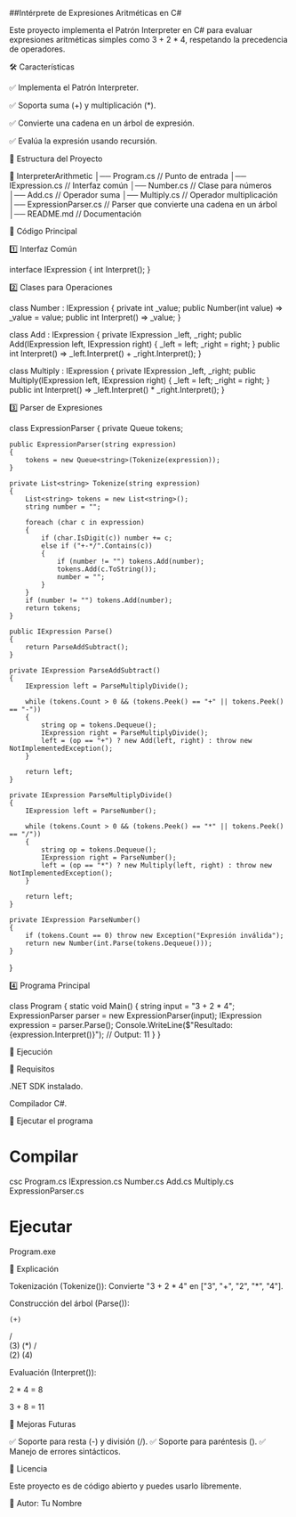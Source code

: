 ##Intérprete de Expresiones Aritméticas en C#

Este proyecto implementa el Patrón Interpreter en C# para evaluar expresiones aritméticas simples como 3 + 2 * 4, respetando la precedencia de operadores.

🛠 Características

✅ Implementa el Patrón Interpreter.

✅ Soporta suma (+) y multiplicación (*).

✅ Convierte una cadena en un árbol de expresión.

✅ Evalúa la expresión usando recursión.

📂 Estructura del Proyecto

📁 InterpreterArithmetic
│── Program.cs        // Punto de entrada
│── IExpression.cs    // Interfaz común
│── Number.cs         // Clase para números
│── Add.cs            // Operador suma
│── Multiply.cs       // Operador multiplicación
│── ExpressionParser.cs // Parser que convierte una cadena en un árbol
│── README.md         // Documentación

📜 Código Principal

1️⃣ Interfaz Común

interface IExpression
{
    int Interpret();
}

2️⃣ Clases para Operaciones

class Number : IExpression
{
    private int _value;
    public Number(int value) => _value = value;
    public int Interpret() => _value;
}

class Add : IExpression
{
    private IExpression _left, _right;
    public Add(IExpression left, IExpression right)
    {
        _left = left;
        _right = right;
    }
    public int Interpret() => _left.Interpret() + _right.Interpret();
}

class Multiply : IExpression
{
    private IExpression _left, _right;
    public Multiply(IExpression left, IExpression right)
    {
        _left = left;
        _right = right;
    }
    public int Interpret() => _left.Interpret() * _right.Interpret();
}

3️⃣ Parser de Expresiones

class ExpressionParser
{
    private Queue<string> tokens;

    public ExpressionParser(string expression)
    {
        tokens = new Queue<string>(Tokenize(expression));
    }

    private List<string> Tokenize(string expression)
    {
        List<string> tokens = new List<string>();
        string number = "";

        foreach (char c in expression)
        {
            if (char.IsDigit(c)) number += c;
            else if ("+-*/".Contains(c))
            {
                if (number != "") tokens.Add(number);
                tokens.Add(c.ToString());
                number = "";
            }
        }
        if (number != "") tokens.Add(number);
        return tokens;
    }

    public IExpression Parse()
    {
        return ParseAddSubtract();
    }

    private IExpression ParseAddSubtract()
    {
        IExpression left = ParseMultiplyDivide();

        while (tokens.Count > 0 && (tokens.Peek() == "+" || tokens.Peek() == "-"))
        {
            string op = tokens.Dequeue();
            IExpression right = ParseMultiplyDivide();
            left = (op == "+") ? new Add(left, right) : throw new NotImplementedException();
        }

        return left;
    }

    private IExpression ParseMultiplyDivide()
    {
        IExpression left = ParseNumber();

        while (tokens.Count > 0 && (tokens.Peek() == "*" || tokens.Peek() == "/"))
        {
            string op = tokens.Dequeue();
            IExpression right = ParseNumber();
            left = (op == "*") ? new Multiply(left, right) : throw new NotImplementedException();
        }

        return left;
    }

    private IExpression ParseNumber()
    {
        if (tokens.Count == 0) throw new Exception("Expresión inválida");
        return new Number(int.Parse(tokens.Dequeue()));
    }
}

4️⃣ Programa Principal

class Program
{
    static void Main()
    {
        string input = "3 + 2 * 4";
        ExpressionParser parser = new ExpressionParser(input);
        IExpression expression = parser.Parse();
        Console.WriteLine($"Resultado: {expression.Interpret()}"); // Output: 11
    }
}

🚀 Ejecución

🔧 Requisitos

.NET SDK instalado.

Compilador C#.

🏃 Ejecutar el programa

# Compilar
csc Program.cs IExpression.cs Number.cs Add.cs Multiply.cs ExpressionParser.cs

# Ejecutar
Program.exe

📌 Explicación

Tokenización (Tokenize()): Convierte "3 + 2 * 4" en ["3", "+", "2", "*", "4"].

Construcción del árbol (Parse()):

    (+)
   /   \
 (3)   (*)
      /   \
    (2)   (4)

Evaluación (Interpret()):

2 * 4 = 8

3 + 8 = 11

📌 Mejoras Futuras

✅ Soporte para resta (-) y división (/).
✅ Soporte para paréntesis ().
✅ Manejo de errores sintácticos.

📜 Licencia

Este proyecto es de código abierto y puedes usarlo libremente.

📌 Autor: Tu Nombre

